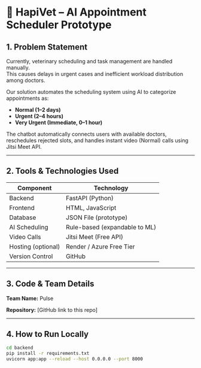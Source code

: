 # 🐾 HapiVet – AI Appointment Scheduler Prototype

## 1. Problem Statement
Currently, veterinary scheduling and task management are handled manually.  
This causes delays in urgent cases and inefficient workload distribution among doctors.  

Our solution automates the scheduling system using AI to categorize appointments as:
- **Normal (1–2 days)**
- **Urgent (2–4 hours)**
- **Very Urgent (Immediate, 0–1 hour)**

The chatbot automatically connects users with available doctors, reschedules rejected slots, and handles instant video (Normal) calls using Jitsi Meet API.

---

## 2. Tools & Technologies Used
| Component | Technology |
|------------|-------------|
| Backend | FastAPI (Python) |
| Frontend | HTML, JavaScript |
| Database | JSON File (prototype) |
| AI Scheduling | Rule-based (expandable to ML) |
| Video Calls | Jitsi Meet (Free API) |
| Hosting (optional) | Render / Azure Free Tier |
| Version Control | GitHub |

---

## 3. Code & Team Details
**Team Name:** Pulse  

**Repository:** [GitHub link to this repo]

---

## 4. How to Run Locally
```bash
cd backend
pip install -r requirements.txt
uvicorn app:app --reload --host 0.0.0.0 --port 8000
